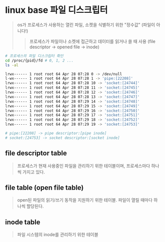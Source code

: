 # linux base 파일 디스크립터

> os가 프로세스가 사용하는 열린 파일, 소켓을 식별하기 위한 "정수값" (파일이 아니다!)
>
> > 프로세스가 파일이나 소켓에 접근하고 데이터를 읽거나 쓸 때 사용 (file descriptor -> opened file -> inode)

```sh
# 프로세스의 파일 디스크립터 확인
cd /proc/{pid}/fd # 0, 1, 2 ...
ls -al

lrwx------ 1 root root 64 Apr 28 07:28 0 -> /dev/null
l-wx------ 1 root root 64 Apr 28 07:28 1 -> 'pipe:[22208]'
lrwx------ 1 root root 64 Apr 28 07:28 10 -> 'socket:[24744]'
lrwx------ 1 root root 64 Apr 28 07:28 11 -> 'socket:[24745]'
lrwx------ 1 root root 64 Apr 28 07:28 12 -> 'socket:[24746]'
lrwx------ 1 root root 64 Apr 28 07:28 13 -> 'socket:[24747]'
lrwx------ 1 root root 64 Apr 28 07:29 14 -> 'socket:[24748]'
lrwx------ 1 root root 64 Apr 28 07:29 15 -> 'socket:[24749]'
lrwx------ 1 root root 64 Apr 28 07:29 16 -> 'socket:[24750]'
lrwx------ 1 root root 64 Apr 28 07:29 17 -> 'socket:[24751]'
lrwx------ 1 root root 64 Apr 28 07:29 18 -> 'socket:[24752]'
lrwx------ 1 root root 64 Apr 28 07:29 19 -> 'socket:[24753]'

# pipe:[22208] -> pipe descriptor:[pipe inode]
# socket:[24753] -> socket descriptor:[socket inode]
```

## file descriptor table

> 프로세스가 현재 사용중인 파일을 관리하기 위한 테이블이며, 프로세스마다 하나씩 가지고 있다.

## file table (open file table)

> open된 파일의 읽기/쓰기 동작을 지원하기 위한 테이블. 파일이 열릴 때마다 하나씩 할당된다.

## inode table

> 파일 시스템의 inode를 관리하기 위한 테이블
